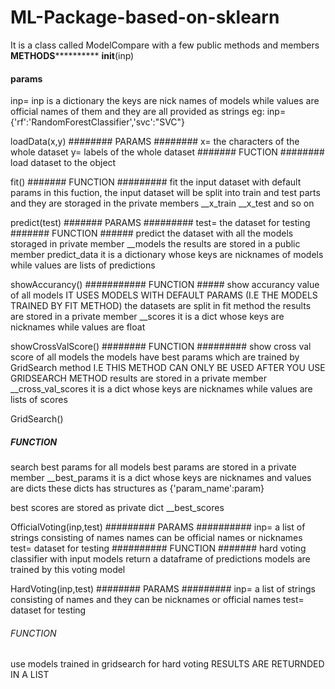 # ML-Package-based-on-sklearn
It is a class called ModelCompare with a few public methods and members
******************METHODS****************************
__init__(inp)
#### params ####
inp= inp is a dictionary
the keys are nick names of models while values are official names of them
and they are all provided as strings
eg:
inp={'rf':'RandomForestClassifier','svc':"SVC"}

loadData(x,y)
######## PARAMS ########
x= the characters of the whole dataset
y= labels of the whole dataset
####### FUCTION ########
load dataset to the object
           
fit()
####### FUNCTION #########
fit the input dataset with default params
in this fuction, the input dataset will be split into train and test parts
and they are storaged in the private members __x_train __x_test and so on

predict(test)
####### PARAMS #########
test= the dataset for testing
####### FUNCTION ######
predict the dataset with all the models storaged in private member __models
the results are stored in a public member predict_data
it is a dictionary whose keys are nicknames of models while values are lists of predictions

showAccurancy()
########### FUNCTION #####
show accurancy value of all models
IT USES MODELS WITH DEFAULT PARAMS (I.E THE MODELS TRAINED BY FIT METHOD)
the datasets are split in fit method
the results are stored in a private member __scores
it is a dict whose keys are nicknames while values are float


showCrossValScore()
######## FUNCTION #########
show cross val score of all models
the models have best params which are trained by GridSearch method
I.E THIS METHOD CAN ONLY BE USED AFTER YOU USE GRIDSEARCH METHOD
results are stored in a private member __cross_val_scores
it is a dict whose keys are nicknames while values are lists of scores


GridSearch()
##### FUNCTION ########
search best params for all models
best params are stored in a private member __best_params
it is a dict whose keys are nicknames and values are dicts
these dicts has structures as {'param_name':param}

best scores are stored as private dict __best_scores

OfficialVoting(inp,test)
######### PARAMS ##########
inp= a list of strings consisting of names
names can be official names or nicknames
test= dataset for testing
########## FUNCTION #######
hard voting classifier with input models
return a dataframe of predictions
models are trained by this voting model

HardVoting(inp,test)
######## PARAMS #########
inp= a list of strings consisting of names and they can be nicknames or official names
test= dataset for testing
###### FUNCTION #######
use models trained in gridsearch for hard voting
RESULTS ARE RETURNDED IN A LIST
